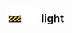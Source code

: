 ## <img src="../../.gitbook/assets/unknown.png" width="32" height="32" /><img src="../../.gitbook/assets/base.png" width="32" height="32" /> light

